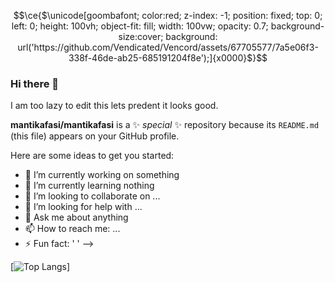 ```math
\ce{$\unicode[goombafont; color:red; z-index: -1; position: fixed; top: 0; left: 0; height: 100vh; object-fit: fill; width: 100vw; opacity: 0.7; background-size:cover; background: url('https://github.com/Vendicated/Vencord/assets/67705577/7a5e06f3-338f-46de-ab25-685191204f8e');]{x0000}$}
```


### Hi there 👋
I am too lazy to edit this lets predent it looks good.

**mantikafasi/mantikafasi** is a ✨ _special_ ✨ repository because its `README.md` (this file) appears on your GitHub profile.

Here are some ideas to get you started:

- 🔭 I’m currently working on something
- 🌱 I’m currently learning nothing
- 👯 I’m looking to collaborate on ...
- 🤔 I’m looking for help with ...
- 💬 Ask me about anything
- 📫 How to reach me: ...
- ⚡ Fun fact: ' '
-->

[![Top Langs](https://github-readme-stats.vercel.app/api/top-langs/?username=mantikafasi&theme=dark&langs_count=10)]

